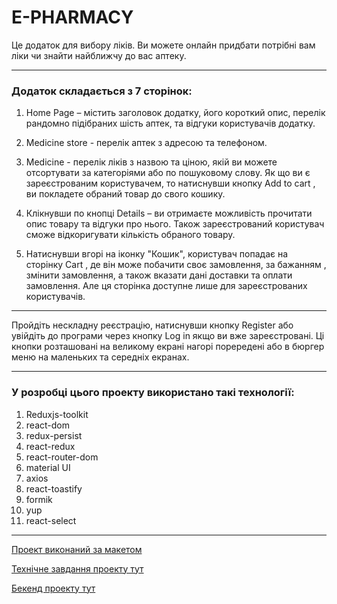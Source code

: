 # E-PHARMACY

Це додаток для вибору ліків. Ви можете онлайн придбати потрібні вам ліки чи
знайти найближчу до вас аптеку.

---

### Додаток складається з 7 сторінок:

1. Home Page – містить заголовок додатку, його короткий опис, перелік рандомно
   підібраних шість аптек, та відгуки користувачів додатку.

2. Medicine store - перелік аптек з адресою та телефоном.

3. Medicine - перелік ліків з назвою та ціною, якій ви можете отсортувати за
   категоріями або по пошуковому слову. Як що ви є зареєстрованим користувачем,
   то натиснувши кнопку Add to cart , ви покладете обраний товар до свого
   кошику.

4. Клікнувши по кнопці Details – ви отримаєте можливість прочитати опис товару
   та відгуки про нього. Також зареєстрований користувач сможе відкоригувати
   кількість обраного товару.

5. Натиснувши вгорі на іконку "Кошик", користувач попадає на сторінку Cart , де
   він може побачити своє замовлення, за бажанням , змінити замовлення, а також
   вказати дані доставки та оплати замовлення. Але ця сторінка доступне лише для
   зареєстрованих користувачів.

---

Пройдіть нескладну реєстрацію, натиснувши кнопку Register або увійдіть до
програми через кнопку Log in якщо ви вже зареєстровані. Ці кнопки розташовані на
великому екрані нагорі порередені або в бюргер меню на маленьких та середніх
екранах.

---

### У розробці цього проекту використано такі технології:

1. Reduxjs-toolkit
2. react-dom
3. redux-persist
4. react-redux
5. react-router-dom
6. material UI
7. axios
8. react-toastify
9. formik
10. yup
11. react-select

---

[Проект виконаний за макетом](<https://www.figma.com/file/qrKzOBVqM6zOZNFkTOpEO0/E-PHARMACY-(clients)?type=design&node-id=0-1&mode=design&t=O9kTuPJAS2bjEuwM-0>)

[Технічне завдання проекту тут](https://docs.google.com/spreadsheets/d/1TdZTkbTSEcscopFAAH1XiiAbkP8IOawIugpvaG9xnuw/edit?gid=0#gid=0)

[Бекенд проекту тут](https://github.com/ira089/PharmacyBackEnd)
